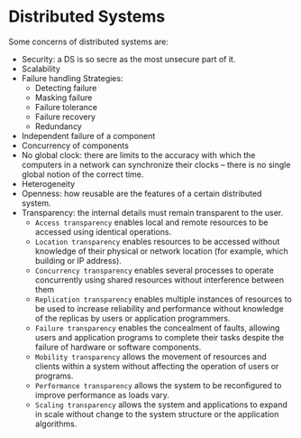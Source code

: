 # Distributed Systems

Some concerns of distributed systems are:
* Security: a DS is so secre as the most unsecure part of it.
* Scalability
* Failure handling
	Strategies:
	* Detecting failure
	* Masking failure
	* Failure tolerance
	* Failure recovery
	* Redundancy
* Independent failure of a component
* Concurrency of components
* No global clock: there are limits to the accuracy with which the computers in a network can synchronize their clocks – there is no single global notion of the correct time.
* Heterogeneity
* Openness: how reusable are the features of a certain distributed system.
* Transparency: the internal details must remain transparent to the user.
	* `Access transparency` enables local and remote resources to be accessed using identical operations.
	* `Location transparency` enables resources to be accessed without knowledge of their physical or network location (for example, which building or IP address).
	* `Concurrency transparency` enables several processes to operate concurrently using shared resources without interference between them
	* `Replication transparency` enables multiple instances of resources to be used to increase reliability and performance without knowledge of the replicas by users or application programmers.
	* `Failure transparency` enables the concealment of faults, allowing users and application programs to complete their tasks despite the failure of hardware or software components.
	* `Mobility transparency` allows the movement of resources and clients within a system without affecting the operation of users or programs.
	* `Performance transparency` allows the system to be reconfigured to improve performance as loads vary.
	* `Scaling transparency` allows the system and applications to expand in scale without change to the system structure or the application algorithms. 
